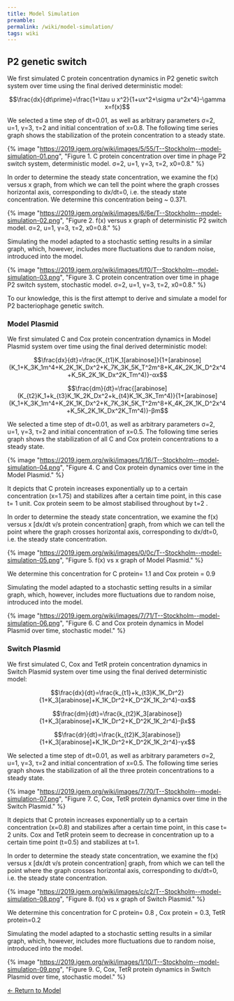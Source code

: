 ```yaml
---
title: Model Simulation
preamble:
permalink: /wiki/model-simulation/
tags: wiki
---
```


## P2 genetic switch

We first simulated C protein concentration dynamics in P2 genetic switch system over time using the final derived deterministic model:

$$\frac{dx}{dt\prime}=\frac{1+\tau u x^2}{1+ux^2+\sigma u^2x^4}-\gamma x=f(x)$$

We selected a time step of dt=0.01, as well as arbitrary parameters σ=2, u=1, γ=3, τ=2 and initial concentration of x=0.8. The following time series graph shows the stabilization of the protein concentration to a steady state.

{% image "https://2019.igem.org/wiki/images/5/55/T--Stockholm--model-simulation-01.png", "Figure 1. C protein concentration over time in phage P2 switch system, deterministic model. σ=2, u=1, γ=3, τ=2, x0=0.8." %}

In order to determine the steady state concentration, we examine the f(x) versus x graph, from which we can tell the point where the graph crosses horizontal axis, corresponding to dx/dt=0, i.e. the steady state concentration. We determine this concentration being ~ 0.371.

{% image "https://2019.igem.org/wiki/images/6/6e/T--Stockholm--model-simulation-02.png", "Figure 2. f(x) versus x graph of deterministic P2 switch model. σ=2, u=1, γ=3, τ=2, x0=0.8." %}

Simulating the model adapted to a stochastic setting results in a similar graph, which, however, includes more fluctuations due to random noise, introduced into the model.

{% image "https://2019.igem.org/wiki/images/f/f0/T--Stockholm--model-simulation-03.png", "Figure 3. C protein concentration over time in phage P2 switch system, stochastic model. σ=2, u=1, γ=3, τ=2, x0=0.8." %}

To our knowledge, this is the first attempt to derive and simulate a model for P2 bacteriophage genetic switch.

### Model Plasmid

We first simulated C and Cox protein concentration dynamics in Model Plasmid system over time using the final derived deterministic model:

$$\frac{dx}{dt}=\frac{K_{t1}K_1[arabinose]}{1+[arabinose](K_1+K_3K_1m^4+K_2K_1K_Dx^2+K_7K_3K_5K_T^2m^8+K_4K_2K_1K_D^2x^4+K_5K_2K_1K_Dx^2K_Tm^4)}-αx$$

$$\frac{dm}{dt}=\frac{[arabinose](K_{t2}K_1+k_{t3}K_1K_2K_Dx^2+k_{t4}K_1K_3K_Tm^4)}{1+[arabinose](K_1+K_3K_1m^4+K_2K_1K_Dx^2+K_7K_3K_5K_T^2m^8+K_4K_2K_1K_D^2x^4+K_5K_2K_1K_Dx^2K_Tm^4)}-βm$$

We selected a time step of dt=0.01, as well as arbitrary parameters σ=2, u=1, γ=3, τ=2 and initial concentration of x=0.5. The following time series graph shows the stabilization of all C and Cox protein concentrations to a steady state.

{% image "https://2019.igem.org/wiki/images/1/16/T--Stockholm--model-simulation-04.png", "Figure 4. C and Cox protein dynamics over time in the Model Plasmid." %}

It depicts that C protein increases exponentially up to a certain concentration (x=1.75) and stabilizes after a certain time point, in this case t= 1 unit. Cox protein seem to be almost stabilised throughout by t=2 .

In order to determine the steady state concentration, we examine the f(x) versus x [dx/dt v/s protein concentration] graph, from which we can tell the point where the graph crosses horizontal axis, corresponding to dx/dt=0, i.e. the steady state concentration.

{% image "https://2019.igem.org/wiki/images/0/0c/T--Stockholm--model-simulation-05.png", "Figure 5. f(x) vs x graph of Model Plasmid." %}

We determine this concentration for C protein= 1.1 and Cox protein = 0.9

Simulating the model adapted to a stochastic setting results in a similar graph, which, however, includes more fluctuations due to random noise, introduced into the model.

{% image "https://2019.igem.org/wiki/images/7/71/T--Stockholm--model-simulation-06.png", "Figure 6. C and Cox protein dynamics in Model Plasmid over time, stochastic model." %}

### Switch Plasmid

We first simulated C, Cox and TetR protein concentration dynamics in Switch Plasmid system over time using the final derived deterministic model:

$$\frac{dx}{dt}=\frac{k_{t1}+k_{t3}K_1K_Dr^2}{1+K_3[arabinose]+K_1K_Dr^2+K_D^2K_1K_2r^4}-αx$$

$$\frac{dm}{dt}=\frac{k_{t2}K_3[arabinose]}{1+K_3[arabinose]+K_1K_Dr^2+K_D^2K_1K_2r^4}-βx$$

$$\frac{dr}{dt}=\frac{k_{t2}K_3[arabinose]}{1+K_3[arabinose]+K_1K_Dr^2+K_D^2K_1K_2r^4}-γx$$

We selected a time step of dt=0.01, as well as arbitrary parameters σ=2, u=1, γ=3, τ=2 and initial concentration of x=0.5. The following time series graph shows the stabilization of all the three protein concentrations to a steady state.

{% image "https://2019.igem.org/wiki/images/7/70/T--Stockholm--model-simulation-07.png", "Figure 7. C, Cox, TetR protein dynamics over time in the Switch Plasmid." %}

It depicts that C protein increases exponentially up to a certain concentration (x=0.8) and stabilizes after a certain time point, in this case t= 2 units. Cox and TetR protein seem to decrease in concentration up to a certain time point (t=0.5) and stabilizes at t=1.

In order to determine the steady state concentration, we examine the f(x) versus x [dx/dt v/s protein concentration] graph, from which we can tell the point where the graph crosses horizontal axis, corresponding to dx/dt=0, i.e. the steady state concentration.

{% image "https://2019.igem.org/wiki/images/c/c2/T--Stockholm--model-simulation-08.png", "Figure 8. f(x) vs x graph of Switch Plasmid." %}

We determine this concentration for C protein= 0.8 , Cox protein = 0.3, TetR protein=0.2

Simulating the model adapted to a stochastic setting results in a similar graph, which, however, includes more fluctuations due to random noise, introduced into the model.

{% image "https://2019.igem.org/wiki/images/1/10/T--Stockholm--model-simulation-09.png", "Figure 9. C, Cox, TetR protein dynamics in Switch Plasmid over time, stochastic model." %}

[← Return to Model](/Team:Stockholm/Model)

